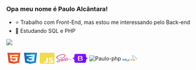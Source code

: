 ### Opa meu nome é Paulo Alcântara!

- ⭐️ Trabalho com Front-End, mas estou me interessando pelo Back-end
- 💫 Estudando SQL e PHP

<div>
  <a href="https://github.com/Paul1nho0-ALC"></a>
  <img height="180em" src="https://github-readme-stats.vercel.app/api/top-langs/?username=Paul1nho0-ALC&layout=compact&bg_color=202020&text_color=ffffff&hide_border=true">
</div>

<div style="display: inline_block"><br>
  <img align="center" alt="Paulo-HTML" height="30" width="40" src="https://raw.githubusercontent.com/devicons/devicon/master/icons/html5/html5-original.svg">
  <img align="center" alt="Paulo-CSS" height="30" width="40" src="https://raw.githubusercontent.com/devicons/devicon/master/icons/css3/css3-original.svg">
  <img align="center" alt="Paulo-Js" height="30" width="40" src="https://raw.githubusercontent.com/devicons/devicon/master/icons/javascript/javascript-plain.svg">
  <img align="center" alt="Paulo-sass" height="30" width="40" src="https://raw.githubusercontent.com/devicons/devicon/master/icons/sass/sass-original.svg">
  <img align="center" alt="Paulo-Bootstrap" height="30" width="40" src="https://raw.githubusercontent.com/devicons/devicon/master/icons/bootstrap/bootstrap-original.svg">
  <img align="center" alt="Paulo-php" height="30" width="40" src="https://cdn.jsdelivr.net/gh/devicons/devicon/icons/php/php-plain.svg">
  <img align="center" alt="Paulo-mysql" height="30" width="40" src="https://raw.githubusercontent.com/devicons/devicon/master/icons/mysql/mysql-original-wordmark.svg">
</div>
